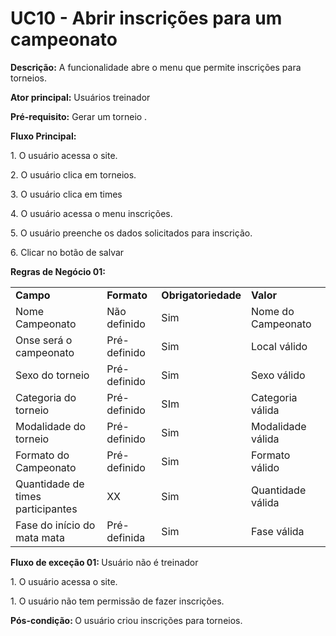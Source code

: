 #  UC10 - Abrir inscrições para um campeonato

<p><b>Descrição:</b> A funcionalidade abre o menu que permite inscrições para torneios.</p>
<p><b>Ator principal:</b> Usuários treinador</p>
<p><b>Pré-requisito:</b> Gerar um torneio .</p>
<b>Fluxo Principal:</b>
<p class = "text-justify">1. O usuário acessa o site.</p>
<p class = "text-justify">2. O usuário clica em torneios.</p>
<p class = "text-justify">3. O usuário clica em times</p>
<p class = "text-justify">4. O usuário acessa o menu inscrições.</p>
<p class = "text-justify">5. O usuário preenche os dados solicitados para inscrição.</p>
<p class = "text-justify">6. Clicar no botão de salvar</p>

<p><b>Regras de Negócio 01:</b></p>

<table class="table table-striped border">
    <tr>
        <td>
            <b>Campo</b>
        </td>
        <td>
            <b>Formato</b>
        </td>
        <td>
            <b>Obrigatoriedade</b>
        </td>
        <td>
            <b>Valor</b>
        </td>
    </tr>
    <tr>
    <td>
        Nome Campeonato
    </td>
    <td>
        Não definido
    </td>
    <td>
        Sim
    </td>
    <td>
        Nome do Campeonato
    </td>
    <tr>
    <td>
        Onse será o campeonato
    </td>
    <td>
        Pré-definido
    </td>
    <td>
        Sim
    </td>
    <td>
        Local válido
    </td>
        <tr>
    <td>
        Sexo do torneio
    </td>
    <td>
        Pré-definido
    </td>
    <td>
        Sim
    </td>
    <td>
        Sexo válido
    </td>
        <tr>
    <td>
        Categoria do torneio
    </td>
    <td>
        Pré-definido
    </td>
    <td>
        SIm
    </td>
    <td>
        Categoria válida
    </td>
        <tr>
    <td>
        Modalidade do torneio
    </td>
    <td>
        Pré-definido
    </td>
    <td>
        Sim
    </td>
    <td>
        Modalidade válida
    </td>
        <tr>
    <td>
        Formato do Campeonato
    </td>
    <td>
        Pré-definido
    </td>
    <td>
        Sim
    </td>
    <td>
        Formato válido
    </td>
        <tr>
    <td>
        Quantidade de times participantes
    </td>
    <td>
        XX
    </td>
    <td>
        Sim
    </td>
    <td>
        Quantidade válida
    </td>
        <tr>
    <td>
        Fase do início do mata mata
    </td>
    <td>
        Pré-definida
    </td>
    <td>
        Sim
    </td>
    <td>
        Fase válida
    </td>
</table>
<b>Fluxo de exceção 01: </b>Usuário não é treinador
<p class = "text-justify">1. O usuário acessa o site.</p>
<p class = "text-justify">1. O usuário não tem permissão de fazer inscrições.</p>
<p class = "text-justify"><b>Pós-condição: </b>O usuário criou inscrições para torneios.</p>